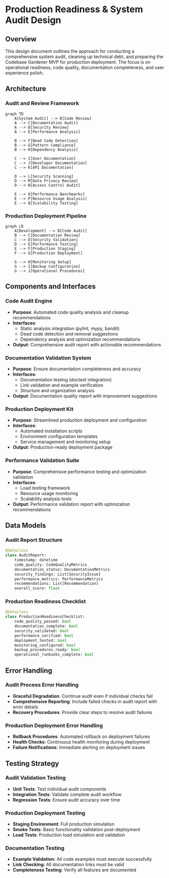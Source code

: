 # Production Readiness & System Audit Design

## Overview

This design document outlines the approach for conducting a comprehensive system audit, cleaning up technical debt, and preparing the Codebase Gardener MVP for production deployment. The focus is on operational readiness, code quality, documentation completeness, and user experience polish.

## Architecture

### Audit and Review Framework

```mermaid
graph TD
    A[System Audit] --> B[Code Review]
    A --> C[Documentation Audit]
    A --> D[Security Review]
    A --> E[Performance Analysis]

    B --> F[Dead Code Detection]
    B --> G[Pattern Compliance]
    B --> H[Dependency Analysis]

    C --> I[User Documentation]
    C --> J[Developer Documentation]
    C --> K[API Documentation]

    D --> L[Security Scanning]
    D --> M[Data Privacy Review]
    D --> N[Access Control Audit]

    E --> O[Performance Benchmarks]
    E --> P[Resource Usage Analysis]
    E --> Q[Scalability Testing]
```

### Production Deployment Pipeline

```mermaid
graph LR
    A[Development] --> B[Code Audit]
    B --> C[Documentation Review]
    C --> D[Security Validation]
    D --> E[Performance Testing]
    E --> F[Production Staging]
    F --> G[Production Deployment]

    G --> H[Monitoring Setup]
    G --> I[Backup Configuration]
    G --> J[Operational Procedures]
```

## Components and Interfaces

### Code Audit Engine
- **Purpose**: Automated code quality analysis and cleanup recommendations
- **Interfaces**:
  - Static analysis integration (pylint, mypy, bandit)
  - Dead code detection and removal suggestions
  - Dependency analysis and optimization recommendations
- **Output**: Comprehensive audit report with actionable recommendations

### Documentation Validation System
- **Purpose**: Ensure documentation completeness and accuracy
- **Interfaces**:
  - Documentation testing (doctest integration)
  - Link validation and example verification
  - Structure and organization analysis
- **Output**: Documentation quality report with improvement suggestions

### Production Deployment Kit
- **Purpose**: Streamlined production deployment and configuration
- **Interfaces**:
  - Automated installation scripts
  - Environment configuration templates
  - Service management and monitoring setup
- **Output**: Production-ready deployment package

### Performance Validation Suite
- **Purpose**: Comprehensive performance testing and optimization validation
- **Interfaces**:
  - Load testing framework
  - Resource usage monitoring
  - Scalability analysis tools
- **Output**: Performance validation report with optimization recommendations

## Data Models

### Audit Report Structure
```python
@dataclass
class AuditReport:
    timestamp: datetime
    code_quality: CodeQualityMetrics
    documentation_status: DocumentationMetrics
    security_findings: List[SecurityIssue]
    performance_metrics: PerformanceMetrics
    recommendations: List[Recommendation]
    overall_score: float
```

### Production Readiness Checklist
```python
@dataclass
class ProductionReadinessChecklist:
    code_quality_passed: bool
    documentation_complete: bool
    security_validated: bool
    performance_verified: bool
    deployment_tested: bool
    monitoring_configured: bool
    backup_procedures_ready: bool
    operational_runbooks_complete: bool
```

## Error Handling

### Audit Process Error Handling
- **Graceful Degradation**: Continue audit even if individual checks fail
- **Comprehensive Reporting**: Include failed checks in audit report with error details
- **Recovery Procedures**: Provide clear steps to resolve audit failures

### Production Deployment Error Handling
- **Rollback Procedures**: Automated rollback on deployment failures
- **Health Checks**: Continuous health monitoring during deployment
- **Failure Notifications**: Immediate alerting on deployment issues

## Testing Strategy

### Audit Validation Testing
- **Unit Tests**: Test individual audit components
- **Integration Tests**: Validate complete audit workflow
- **Regression Tests**: Ensure audit accuracy over time

### Production Deployment Testing
- **Staging Environment**: Full production simulation
- **Smoke Tests**: Basic functionality validation post-deployment
- **Load Tests**: Production load simulation and validation

### Documentation Testing
- **Example Validation**: All code examples must execute successfully
- **Link Checking**: All documentation links must be valid
- **Completeness Testing**: Verify all features are documented
